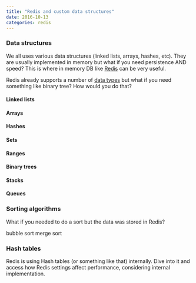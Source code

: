 ```yaml
---
title: "Redis and custom data structures"
date: 2016-10-13
categories: redis
---
```



### Data structures

We all uses various data structures (linked lists, arrays, hashes, etc).  They are usually implemented in memory but what if you need persistence AND speed?  This is where in memory DB like [Redis](http://redis.io/) can be very useful.  

Redis already supports a number of [data types](http://redis.io/topics/data-types-intro) but what if you need something like binary tree?  How would you do that?  

#### Linked lists

#### Arrays

#### Hashes

#### Sets

#### Ranges

#### Binary trees

#### Stacks

#### Queues



### Sorting algorithms

What if you needed to do a sort but the data was stored in Redis?  

bubble sort
merge sort

### Hash tables

Redis is using Hash tables (or something like that) internally. Dive into it and access how Redis settings affect performance, considering internal implementation.
